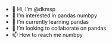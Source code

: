 - 👋 Hi, I’m @dkmsp
- 👀 I’m interested in pandas numbpy
- 🌱 I’m currently learning pandas
- 💞️ I’m looking to collaborate on pandas
- 📫 How to reach me numbpy

<!---
dkmsp/dkmsp is a ✨ special ✨ repository because its `README.md` (this file) appears on your GitHub profile.
You can click the Preview link to take a look at your changes.
--->
